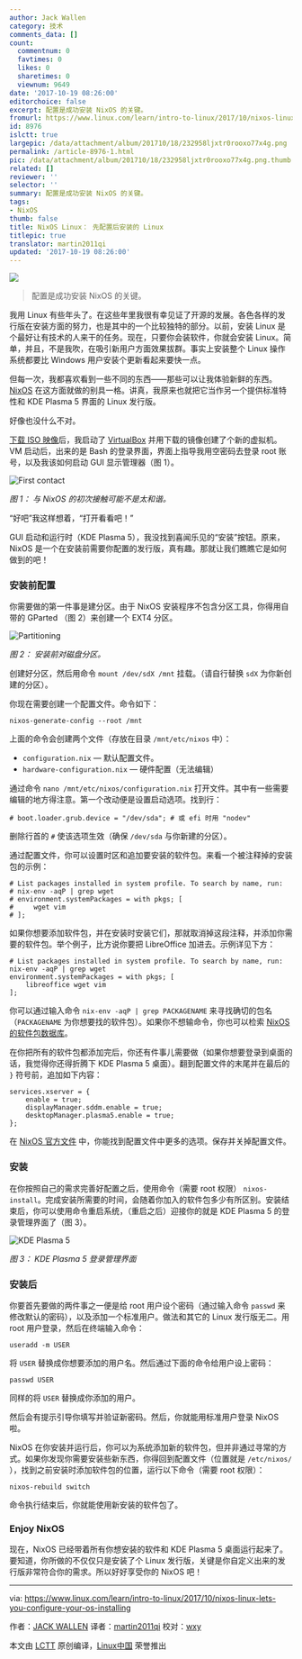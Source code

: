 ```yaml
---
author: Jack Wallen
category: 技术
comments_data: []
count:
  commentnum: 0
  favtimes: 0
  likes: 0
  sharetimes: 0
  viewnum: 9649
date: '2017-10-19 08:26:00'
editorchoice: false
excerpt: 配置是成功安装 NixOS 的关键。
fromurl: https://www.linux.com/learn/intro-to-linux/2017/10/nixos-linux-lets-you-configure-your-os-installing
id: 8976
islctt: true
largepic: /data/attachment/album/201710/18/232958ljxtr0rooxo77x4g.png
permalink: /article-8976-1.html
pic: /data/attachment/album/201710/18/232958ljxtr0rooxo77x4g.png.thumb.jpg
related: []
reviewer: ''
selector: ''
summary: 配置是成功安装 NixOS 的关键。
tags:
- NixOS
thumb: false
title: NixOS Linux： 先配置后安装的 Linux
titlepic: true
translator: martin2011qi
updated: '2017-10-19 08:26:00'
---
```


![](/data/attachment/album/201710/18/232958ljxtr0rooxo77x4g.png)



> 
> 配置是成功安装 NixOS 的关键。
> 
> 
> 


我用 Linux 有些年头了。在这些年里我很有幸见证了开源的发展。各色各样的发行版在安装方面的努力，也是其中的一个比较独特的部分。以前，安装 Linux 是个最好让有技术的人来干的任务。现在，只要你会装软件，你就会安装 Linux。简单，并且，不是我吹，在吸引新用户方面效果拔群。事实上安装整个 Linux 操作系统都要比 Windows 用户安装个更新看起来要快一点。


但每一次，我都喜欢看到一些不同的东西——那些可以让我体验新鲜的东西。[NixOS](https://nixos.org/) 在这方面就做的别具一格。讲真，我原来也就把它当作另一个提供标准特性和 KDE Plasma 5 界面的 Linux 发行版。


好像也没什么不对。


[下载 ISO 映像](https://nixos.org/nixos/download.html)后，我启动了 [VirtualBox](https://www.virtualbox.org/wiki/Downloads) 并用下载的镜像创建了个新的虚拟机。VM 启动后，出来的是 Bash 的登录界面，界面上指导我用空密码去登录 root 账号，以及我该如何启动 GUI 显示管理器（图 1）。


![First contact](/data/attachment/album/201710/18/233052olz8hlgl11elidgf.jpg "First contact")


*图 1： 与 NixOS 的初次接触可能不是太和谐。*


“好吧”我这样想着，“打开看看吧！”


GUI 启动和运行时（KDE Plasma 5），我没找到喜闻乐见的“安装”按钮。原来，NixOS 是一个在安装前需要你配置的发行版，真有趣。那就让我们瞧瞧它是如何做到的吧！


### 安装前配置


你需要做的第一件事是建分区。由于 NixOS 安装程序不包含分区工具，你得用自带的 GParted （图 2）来创建一个 EXT4 分区。


![Partitioning](/data/attachment/album/201710/18/233053x8goeovs9j64twvp.jpg "Partitioning")


*图 2： 安装前对磁盘分区。*


创建好分区，然后用命令 `mount /dev/sdX /mnt` 挂载。（请自行替换 `sdX` 为你新创建的分区）。


你现在需要创建一个配置文件。命令如下：



```
nixos-generate-config --root /mnt

```

上面的命令会创建两个文件（存放在目录 `/mnt/etc/nixos` 中）：


* `configuration.nix` — 默认配置文件。
* `hardware-configuration.nix` — 硬件配置（无法编辑）


通过命令 `nano /mnt/etc/nixos/configuration.nix` 打开文件。其中有一些需要编辑的地方得注意。第一个改动便是设置启动选项。找到行：



```
# boot.loader.grub.device = "/dev/sda"; # 或 efi 时用 "nodev"

```

删除行首的 `#` 使该选项生效（确保 `/dev/sda` 与你新建的分区）。


通过配置文件，你可以设置时区和追加要安装的软件包。来看一个被注释掉的安装包的示例：



```
# List packages installed in system profile. To search by name, run:
# nix-env -aqP | grep wget
# environment.systemPackages = with pkgs; [
#     wget vim
# ];

```

如果你想要添加软件包，并在安装时安装它们，那就取消掉这段注释，并添加你需要的软件包。举个例子，比方说你要把 LibreOffice 加进去。示例详见下方：



```
# List packages installed in system profile. To search by name, run:
nix-env -aqP | grep wget
environment.systemPackages = with pkgs; [
    libreoffice wget vim
];

```

你可以通过输入命令 `nix-env -aqP | grep PACKAGENAME` 来寻找确切的包名（`PACKAGENAME` 为你想要找的软件包）。如果你不想输命令，你也可以检索 [NixOS 的软件包数据库](https://nixos.org/nixos/packages.html)。


在你把所有的软件包都添加完后，你还有件事儿需要做（如果你想要登录到桌面的话，我觉得你还得折腾下 KDE Plasma 5 桌面）。翻到配置文件的末尾并在最后的 `}` 符号前，追加如下内容：



```
services.xserver = {
    enable = true;
    displayManager.sddm.enable = true;
    desktopManager.plasma5.enable = true;
};

```

在 [NixOS 官方文件](https://nixos.org/nixos/manual/index.html#ch-configuration) 中，你能找到配置文件中更多的选项。保存并关掉配置文件。


### 安装


在你按照自己的需求完善好配置之后，使用命令（需要 root 权限） `nixos-install`。完成安装所需要的时间，会随着你加入的软件包多少有所区别。安装结束后，你可以使用命令重启系统，（重启之后）迎接你的就是 KDE Plasma 5 的登录管理界面了（图 3）。


![KDE Plasma 5](/data/attachment/album/201710/18/233054zcjhzbchci38ijgg.jpg "KDE Plasma 5")


*图 3： KDE Plasma 5 登录管理界面*


### 安装后


你要首先要做的两件事之一便是给 root 用户设个密码（通过输入命令 `passwd` 来修改默认的密码），以及添加一个标准用户。做法和其它的 Linux 发行版无二。用 root 用户登录，然后在终端输入命令：



```
useradd -m USER

```

将 `USER` 替换成你想要添加的用户名。然后通过下面的命令给用户设上密码：



```
passwd USER

```

同样的将 `USER` 替换成你添加的用户。


然后会有提示引导你填写并验证新密码。然后，你就能用标准用户登录 NixOS 啦。


NixOS 在你安装并运行后，你可以为系统添加新的软件包，但并非通过寻常的方式。如果你发现你需要安装些新东西，你得回到配置文件（位置就是 `/etc/nixos/` ），找到之前安装时添加软件包的位置，运行以下命令（需要 root 权限）：



```
nixos-rebuild switch

```

命令执行结束后，你就能使用新安装的软件包了。


### Enjoy NixOS


现在，NixOS 已经带着所有你想安装的软件和 KDE Plasma 5 桌面运行起来了。要知道，你所做的不仅仅只是安装了个 Linux 发行版，关键是你自定义出来的发行版非常符合你的需求。所以好好享受你的 NixOS 吧！




---


via: <https://www.linux.com/learn/intro-to-linux/2017/10/nixos-linux-lets-you-configure-your-os-installing>


作者：[JACK WALLEN](https://www.linux.com/users/jlwallen) 译者：[martin2011qi](https://github.com/martin2011qi) 校对：[wxy](https://github.com/wxy)


本文由 [LCTT](https://github.com/LCTT/TranslateProject) 原创编译，[Linux中国](https://linux.cn/) 荣誉推出